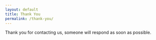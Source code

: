 ```yaml
---
layout: default
title: Thank You
permalink: /thank-you/
---
```


Thank you for contacting us, someone will respond as soon as possible.
